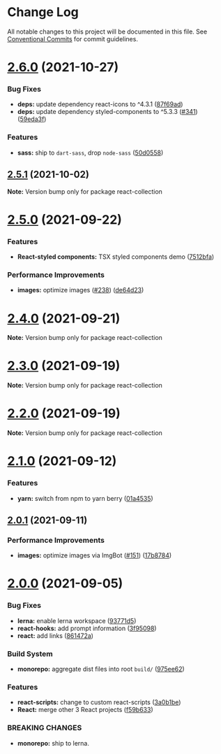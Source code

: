 # Change Log

All notable changes to this project will be documented in this file.
See [Conventional Commits](https://conventionalcommits.org) for commit guidelines.

# [2.6.0](https://github.com/sabertazimi/hust-web/compare/v2.5.1...v2.6.0) (2021-10-27)


### Bug Fixes

* **deps:** update dependency react-icons to ^4.3.1 ([87f69ad](https://github.com/sabertazimi/hust-web/commit/87f69ad32a0cd088f011e37b950f40af9ecea88f))
* **deps:** update dependency styled-components to ^5.3.3 ([#341](https://github.com/sabertazimi/hust-web/issues/341)) ([59eda3f](https://github.com/sabertazimi/hust-web/commit/59eda3fca8c793e153522f06e92af2b4163532d8))


### Features

* **sass:** ship to `dart-sass`, drop `node-sass` ([50d0558](https://github.com/sabertazimi/hust-web/commit/50d0558378401bb4bbe4e8c574d560afa2a0a08e))





## [2.5.1](https://github.com/sabertazimi/hust-web/compare/v2.5.0...v2.5.1) (2021-10-02)

**Note:** Version bump only for package react-collection





# [2.5.0](https://github.com/sabertazimi/hust-web/compare/v2.4.0...v2.5.0) (2021-09-22)


### Features

* **React-styled components:** TSX styled components demo ([7512bfa](https://github.com/sabertazimi/hust-web/commit/7512bfaa569991547ee771f8034dc326d698780f))


### Performance Improvements

* **images:** optimize images ([#238](https://github.com/sabertazimi/hust-web/issues/238)) ([de64d23](https://github.com/sabertazimi/hust-web/commit/de64d23eafaf6003660dc6f3a310c334e941c1bb))





# [2.4.0](https://github.com/sabertazimi/hust-web/compare/v2.3.0...v2.4.0) (2021-09-21)

**Note:** Version bump only for package react-collection





# [2.3.0](https://github.com/sabertazimi/hust-web/compare/v2.2.0...v2.3.0) (2021-09-19)

**Note:** Version bump only for package react-collection





# [2.2.0](https://github.com/sabertazimi/hust-web/compare/v2.1.0...v2.2.0) (2021-09-19)

**Note:** Version bump only for package react-collection





# [2.1.0](https://github.com/sabertazimi/hust-web/compare/v2.0.1...v2.1.0) (2021-09-12)


### Features

* **yarn:** switch from npm to yarn berry ([01a4535](https://github.com/sabertazimi/hust-web/commit/01a453550737290373c7c41cd2077fed98555a26))





## [2.0.1](https://github.com/sabertazimi/hust-web/compare/v2.0.0...v2.0.1) (2021-09-11)


### Performance Improvements

* **images:** optimize images via ImgBot ([#151](https://github.com/sabertazimi/hust-web/issues/151)) ([17b8784](https://github.com/sabertazimi/hust-web/commit/17b87845c8d7b69fa2e5bdcd14cbc9377bbfa727))





# [2.0.0](https://github.com/sabertazimi/hust-web/compare/v1.2.0...v2.0.0) (2021-09-05)


### Bug Fixes

* **lerna:** enable lerna workspace ([93771d5](https://github.com/sabertazimi/hust-web/commit/93771d5ad84d8fc96a66f93f0ec75a11a0fe6c65))
* **react-hooks:** add prompt information ([3f95098](https://github.com/sabertazimi/hust-web/commit/3f95098f495ad0774232c899332dcc7d0a53e9d7))
* **react:** add links ([861472a](https://github.com/sabertazimi/hust-web/commit/861472a7d5ef1f6cf821afa3b60720f616cbb930))


### Build System

* **monorepo:** aggregate dist files into root `build/` ([975ee62](https://github.com/sabertazimi/hust-web/commit/975ee62aa2637702568a44bf978e6b723fb35e0f))


### Features

* **react-scripts:** change to custom react-scripts ([3a0b1be](https://github.com/sabertazimi/hust-web/commit/3a0b1be9e3e0b3ed0b8365daff08afb661817c4b))
* **React:** merge other 3 React projects ([f59b633](https://github.com/sabertazimi/hust-web/commit/f59b6335439c813262cfa07bd5fdd1ebf0a02d22))


### BREAKING CHANGES

* **monorepo:** ship to lerna.
